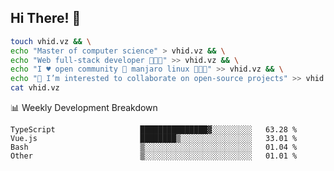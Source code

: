 ## Hi There! 👋

```sh
touch vhid.vz && \
echo "Master of computer science" > vhid.vz && \
echo "Web full-stack developer 🙈🙉🙊" >> vhid.vz && \
echo "I ♥️ open community 🎯 manjaro linux 🎉🐍🥳" >> vhid.vz && \
echo "👯 I’m interested to collaborate on open-source projects" >> vhid.vz && \
cat vhid.vz
```
:bar_chart: Weekly Development Breakdown

<!--START_SECTION:waka-->

```text
TypeScript                   ███████████████▓░░░░░░░░░   63.28 %
Vue.js                       ████████▒░░░░░░░░░░░░░░░░   33.01 %
Bash                         ▒░░░░░░░░░░░░░░░░░░░░░░░░   01.04 %
Other                        ▒░░░░░░░░░░░░░░░░░░░░░░░░   01.01 %
```

<!--END_SECTION:waka-->
